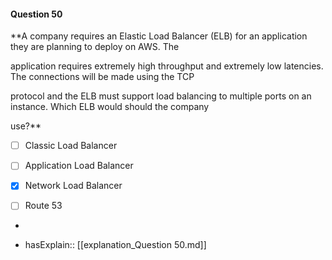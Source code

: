 #### Question  50

**A company requires an Elastic Load Balancer (ELB) for an application they are planning to deploy on AWS. The

application requires extremely high throughput and extremely low latencies. The connections will be made using the TCP

protocol and the ELB must support load balancing to multiple ports on an instance. Which ELB would should the company

use?**

- [ ] Classic Load Balancer

- [ ] Application Load Balancer

- [x] Network Load Balancer

- [ ] Route 53

*

- hasExplain:: [[explanation_Question  50.md]]

